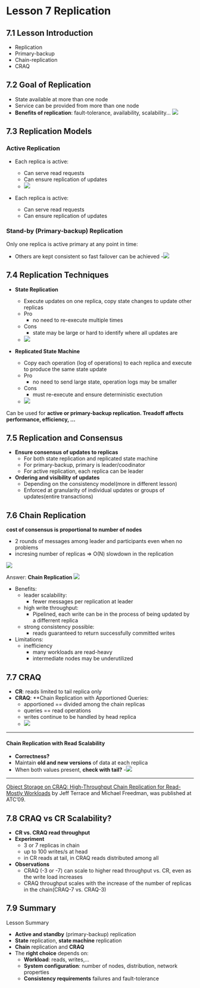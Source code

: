 # Lesson 7 Replication

## 7.1 Lesson Introduction

- Replication
- Primary-backup
- Chain-replication
- CRAQ

## 7.2 Goal of Replication

- State available at more than one node
- Service can be provided from more than one node
- **Benefits of replication**: fault-tolerance, availability, scalability...
  ![](images/2021-03-09-23-54-24.png)

## 7.3 Replication Models

### Active Replication

- Each replica is active:

  - Can serve read requests
  - Can ensure replication of updates
  - ![](images/2021-03-09-23-55-36.png)

- Each replica is active:
  - Can serve read requests
  - Can ensure replication of updates

### Stand-by (Primary-backup) Replication

Only one replica is active primary at any point in time:

- Others are kept consistent so fast failover can be achieved -![](images/2021-03-09-23-57-47.png)

## 7.4 Replication Techniques

- **State Replication**

  - Execute updates on one replica, copy state changes to update other replicas
  - Pro
    - no need to re-execute multiple times
  - Cons
    - state may be large or hard to identify where all updates are
  - ![](images/2021-03-10-00-00-49.png)

- **Replicated State Machine**
  - Copy each operation (log of operations) to each replica and execute to produce the same state update
  - Pro
    - no need to send large state, operation logs may be smaller
  - Cons
    - must re-execute and ensure deterministic exectution
  - ![](images/2021-03-10-00-01-30.png)

Can be used for **active or primary-backup replication. Treadoff affects performance, efficiency, ...**

## 7.5 Replication and Consensus

- **Ensure consensus of updates to replicas**
  - For both state replication and replicated state machine
  - For primary-backup, primary is leader/coodinator
  - For active replication, each replica can be leader
- **Ordering and visibility of updates**
  - Depending on the consistency model(more in different lesson)
  - Enforced at granularity of individual updates or groups of updates(entire transactions)

## 7.6 Chain Replication

**cost of consensus is proportional to number of nodes**

- 2 rounds of messages among leader and participants even when no problems
- incresing number of replicas => O(N) slowdown in the replication

![](images/2021-03-13-03-47-06.png)

Answer: **Chain Replication**
![](images/2021-03-13-03-49-06.png)

- Benefits:
  - leader scalability:
    - fewer messages per replication at leader
  - high write throughput:
    - Pipelined, each write can be in the process of being updated by a differrent replica
  - strong consistency possible:
    - reads guaranteed to return successfully committed writes
- Limitations:
  - inefficiency
    - many workloads are read-heavy
    - intermediate nodes may be underutilized

## 7.7 CRAQ

- **CR**: reads limited to tail replica only
- **CRAQ**: \*\*Chain Replication with Apportioned Queries:
  - apportioned == divided among the chain replicas
  - queries == read operations
  - writes continue to be handled by head replica
  - ![](images/2021-03-13-09-31-29.png)

---

#### Chain Replication with Read Scalability

- **Correctness?**
- Maintain **old and new versions** of data at each replica
- When both values present, **check with tail?** -![](images/2021-03-13-09-33-27.png)

---

[Object Storage on CRAQ: High-Throughput Chain Replication for Read-Mostly Workloads](https://www.usenix.org/legacy/event/usenix09/tech/full_papers/terrace/terrace.pdf) by Jeff Terrace and Michael Freedman, was published at ATC’09.

## 7.8 CRAQ vs CR Scalability?

- **CR vs. CRAQ read throughput**
- **Experiment**
  - 3 or 7 replicas in chain
  - up to 100 writes/s at head
  - in CR reads at tail, in CRAQ reads distributed among all
- **Observations**
  - CRAQ (-3 or -7) can scale to higher read throughput vs. CR, even as the write load increases
  - CRAQ throughput scales with the increase of the number of replicas in the chain(CRAQ-7 vs. CRAQ-3)

## 7.9 Summary

Lesson Summary

- **Active and standby** (primary-backup) replication
- **State** replication, **state machine** replication
- **Chain** replication and **CRAQ**
- The **right choice** depends on:
  - **Workload**: reads, writes,...
  - **System configuration**: number of nodes, distribution, network properties
  - **Consistency requirements** failures and fault-tolerance
